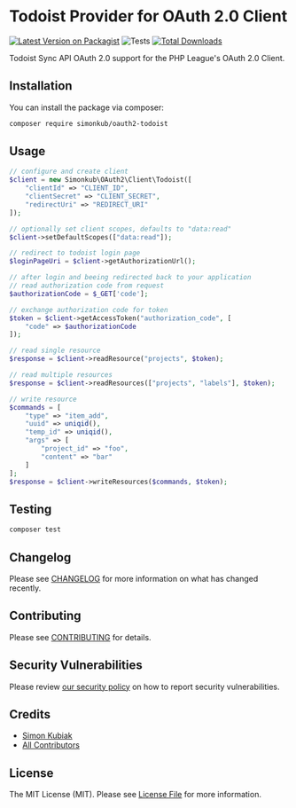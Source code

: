 # Todoist Provider for OAuth 2.0 Client

[![Latest Version on Packagist](https://img.shields.io/packagist/v/simonkub/oauth2-todoist.svg?style=flat-square)](https://packagist.org/packages/simonkub/oauth2-todoist)
![Tests](https://github.com/simonkub/oauth2-todoist/workflows/Tests/badge.svg)
[![Total Downloads](https://img.shields.io/packagist/dt/simonkub/oauth2-todoist.svg?style=flat-square)](https://packagist.org/packages/simonkub/oauth2-todoist)

Todoist Sync API OAuth 2.0 support for the PHP League's OAuth 2.0 Client.

## Installation

You can install the package via composer:

```bash
composer require simonkub/oauth2-todoist
```

## Usage

```php
// configure and create client
$client = new Simonkub\OAuth2\Client\Todoist([
    "clientId" => "CLIENT_ID",
    "clientSecret" => "CLIENT_SECRET",
    "redirectUri" => "REDIRECT_URI"
]);

// optionally set client scopes, defaults to "data:read"
$client->setDefaultScopes(["data:read"]);

// redirect to todoist login page
$loginPageUri = $client->getAuthorizationUrl();

// after login and beeing redirected back to your application
// read authorization code from request
$authorizationCode = $_GET['code'];

// exchange authorization code for token
$token = $client->getAccessToken("authorization_code", [
    "code" => $authorizationCode
]);

// read single resource
$response = $client->readResource("projects", $token);

// read multiple resources
$response = $client->readResources(["projects", "labels"], $token);

// write resource
$commands = [
    "type" => "item_add",
    "uuid" => uniqid(),
    "temp_id" => uniqid(),
    "args" => [
        "project_id" => "foo",
        "content" => "bar"
    ]
];
$response = $client->writeResources($commands, $token);
```

## Testing

```bash
composer test
```

## Changelog

Please see [CHANGELOG](CHANGELOG.md) for more information on what has changed recently.

## Contributing

Please see [CONTRIBUTING](.github/CONTRIBUTING.md) for details.

## Security Vulnerabilities

Please review [our security policy](../../security/policy) on how to report security vulnerabilities.

## Credits

-   [Simon Kubiak](https://github.com/simonkub)
-   [All Contributors](../../contributors)

## License

The MIT License (MIT). Please see [License File](LICENSE.md) for more information.
